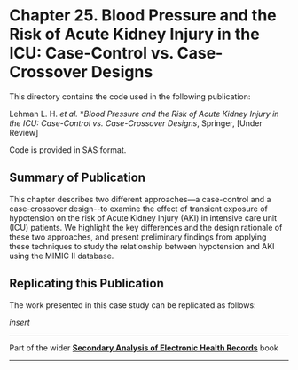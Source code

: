 # Chapter 25. Blood Pressure and the Risk of Acute Kidney Injury in the ICU: Case-Control vs. Case-Crossover Designs

This directory contains the code used in the following publication:

Lehman L. H. *et al.* **Blood Pressure and the Risk of Acute Kidney Injury in the ICU: Case-Control vs. Case-Crossover Designs*, Springer, [Under Review]

Code is provided in SAS format.

## Summary of Publication

This chapter describes two different approaches—a case-control and a case-crossover design--to examine the effect of transient exposure of hypotension on the risk of Acute Kidney Injury (AKI) in intensive care unit (ICU) patients.  We highlight the key differences and the design rationale of these two approaches, and present preliminary findings from applying these techniques to study the relationship between hypotension and AKI using the MIMIC II database.

## Replicating this Publication

The work presented in this case study can be replicated as follows:

*insert*


***
Part of the wider **[Secondary Analysis of Electronic Health Records](https://github.com/MIT-LCP/critical-data-book)** book
***
